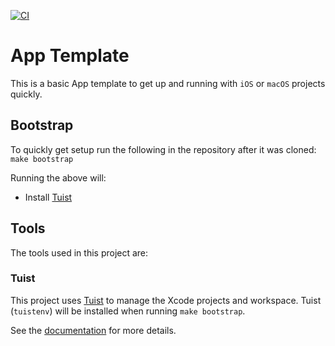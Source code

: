 [![CI](https://github.com/andrelouw/app-template/actions/workflows/ci.yml/badge.svg)](https://github.com/andrelouw/app-template/actions/workflows/ci.yml)

# App Template
This is a basic App template to get up and running with `iOS` or `macOS` projects quickly.

## Bootstrap
To quickly get setup run the following in the repository after it was cloned:
`make bootstrap`

Running the above will:
- Install [Tuist](tools)

## Tools
The tools used in this project are:

### Tuist
This project uses [Tuist](https://tuist.io) to manage the Xcode projects and workspace.
Tuist (`tuistenv`) will be installed when running `make bootstrap`.

See the [documentation](https://docs.tuist.io/tutorial/get-started) for more details.

